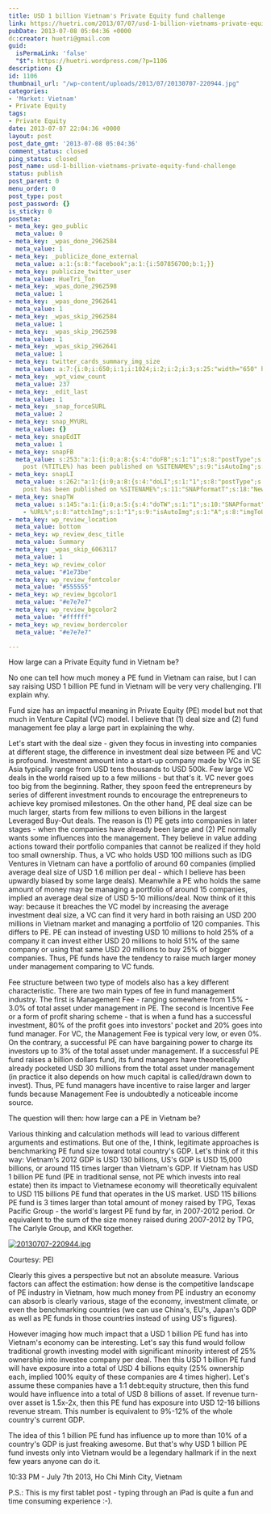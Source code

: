 ```yaml
---
title: USD 1 billion Vietnam's Private Equity fund challenge
link: https://huetri.com/2013/07/07/usd-1-billion-vietnams-private-equity-fund-challenge/
pubDate: 2013-07-08 05:04:36 +0000
dc:creator: huetri@gmail.com
guid:
  isPermaLink: 'false'
  "$t": https://huetri.wordpress.com/?p=1106
description: {}
id: 1106
thumbnail_url: "/wp-content/uploads/2013/07/20130707-220944.jpg"
categories:
- 'Market: Vietnam'
- Private Equity
tags:
- Private Equity
date: 2013-07-07 22:04:36 +0000
layout: post
post_date_gmt: '2013-07-08 05:04:36'
comment_status: closed
ping_status: closed
post_name: usd-1-billion-vietnams-private-equity-fund-challenge
status: publish
post_parent: 0
menu_order: 0
post_type: post
post_password: {}
is_sticky: 0
postmeta:
- meta_key: geo_public
  meta_value: 0
- meta_key: _wpas_done_2962584
  meta_value: 1
- meta_key: _publicize_done_external
  meta_value: a:1:{s:8:"facebook";a:1:{i:507856700;b:1;}}
- meta_key: publicize_twitter_user
  meta_value: HueTri_Ton
- meta_key: _wpas_done_2962598
  meta_value: 1
- meta_key: _wpas_done_2962641
  meta_value: 1
- meta_key: _wpas_skip_2962584
  meta_value: 1
- meta_key: _wpas_skip_2962598
  meta_value: 1
- meta_key: _wpas_skip_2962641
  meta_value: 1
- meta_key: twitter_cards_summary_img_size
  meta_value: a:7:{i:0;i:650;i:1;i:1024;i:2;i:2;i:3;s:25:"width="650" height="1024"";s:4:"bits";i:8;s:8:"channels";i:3;s:4:"mime";s:10:"image/jpeg";}
- meta_key: _wpt_view_count
  meta_value: 237
- meta_key: _edit_last
  meta_value: 1
- meta_key: _snap_forceSURL
  meta_value: 2
- meta_key: snap_MYURL
  meta_value: {}
- meta_key: snapEdIT
  meta_value: 1
- meta_key: snapFB
  meta_value: s:253:"a:1:{i:0;a:8:{s:4:"doFB";s:1:"1";s:8:"postType";s:1:"A";s:10:"AttachPost";s:1:"2";s:10:"SNAPformat";s:51:"New
    post (%TITLE%) has been published on %SITENAME%";s:9:"isAutoImg";s:1:"A";s:8:"imgToUse";s:0:"";s:9:"isAutoURL";s:1:"A";s:8:"urlToUse";s:0:"";}}";
- meta_key: snapLI
  meta_value: s:262:"a:1:{i:0;a:8:{s:4:"doLI";s:1:"1";s:8:"postType";s:1:"A";s:10:"SNAPformat";s:41:"New
    post has been published on %SITENAME%";s:11:"SNAPformatT";s:18:"New Post - %TITLE%";s:9:"isAutoImg";s:1:"A";s:8:"imgToUse";s:0:"";s:9:"isAutoURL";s:1:"A";s:8:"urlToUse";s:0:"";}}";
- meta_key: snapTW
  meta_value: s:145:"a:1:{i:0;a:5:{s:4:"doTW";s:1:"1";s:10:"SNAPformat";s:15:"%TITLE%
    - %URL%";s:8:"attchImg";s:1:"1";s:9:"isAutoImg";s:1:"A";s:8:"imgToUse";s:0:"";}}";
- meta_key: wp_review_location
  meta_value: bottom
- meta_key: wp_review_desc_title
  meta_value: Summary
- meta_key: _wpas_skip_6063117
  meta_value: 1
- meta_key: wp_review_color
  meta_value: "#1e73be"
- meta_key: wp_review_fontcolor
  meta_value: "#555555"
- meta_key: wp_review_bgcolor1
  meta_value: "#e7e7e7"
- meta_key: wp_review_bgcolor2
  meta_value: "#ffffff"
- meta_key: wp_review_bordercolor
  meta_value: "#e7e7e7"

---
```

How large can a Private Equity fund in Vietnam be?

No one can tell how much money a PE fund in Vietnam can raise, but I can say raising USD 1 billion PE fund in Vietnam will be very very challenging. I'll explain why.

Fund size has an impactful meaning in Private Equity (PE) model but not that much in Venture Capital (VC) model. I believe that (1) deal size and (2) fund management fee play a large part in explaining the why.

Let's start with the deal size - given they focus in investing into companies at different stage, the difference in investment deal size between PE and VC is profound. Investment amount into a start-up company made by VCs in SE Asia typically range from USD tens thousands to USD 500k. Few large VC deals in the world raised up to a few millions - but that's it. VC never goes too big from the beginning. Rather, they spoon feed the entrepreneurs by series of different investment rounds to encourage the entrepreneurs to achieve key promised milestones. On the other hand, PE deal size can be much larger, starts from few millions to even billions in the largest Leveraged Buy-Out deals. The reason is (1) PE gets into companies in later stages - when the companies have already been large and (2) PE normally wants some influences into the management. They believe in value adding actions toward their portfolio companies that cannot be realized if they hold too small ownership. Thus, a VC who holds USD 100 millions such as IDG Ventures in Vietnam can have a portfolio of around 60 companies (implied average deal size of USD 1.6 million per deal - which I believe has been upwardly biased by some large deals). Meanwhile a PE who holds the same amount of money may be managing a portfolio of around 15 companies, implied an average deal size of USD 5-10 millions/deal. Now think of it this way: because it breaches the VC model by increasing the average investment deal size, a VC can find it very hard in both raising an USD 200 millions in Vietnam market and managing a portfolio of 120 companies. This differs to PE. PE can instead of investing USD 10 millions to hold 25% of a company it can invest either USD 20 millions to hold 51% of the same company or using that same USD 20 millions to buy 25% of bigger companies. Thus, PE funds have the tendency to raise much larger money under management comparing to VC funds.

Fee structure between two type of models also has a key different characteristic. There are two main types of fee in fund management industry. The first is Management Fee - ranging somewhere from 1.5% - 3.0% of total asset under management in PE. The second is Incentive Fee or a form of profit sharing scheme - that is when a fund has a successful investment, 80% of the profit goes into investors' pocket and 20% goes into fund manager. For VC, the Management Fee is typical very low, or even 0%. On the contrary, a successful PE can have bargaining power to charge its investors up to 3% of the total asset under management. If a successful PE fund raises a billion dollars fund, its fund managers have theoretically already pocketed USD 30 millions from the total asset under management (in practice it also depends on how much capital is called/drawn down to invest). Thus, PE fund managers have incentive to raise larger and larger funds because Management Fee is undoubtedly a noticeable income source.

The question will then: how large can a PE in Vietnam be?

Various thinking and calculation methods will lead to various different arguments and estimations. But one of the, I think, legitimate approaches is benchmarking PE fund size toward total country's GDP. Let's think of it this way: Vietnam's 2012 GDP is USD 130 billions, US's GDP is USD 15,000 billions, or around 115 times larger than Vietnam's GDP. If Vietnam has USD 1 billion PE fund (PE in traditional sense, not PE which invests into real estate) then its impact to Vietnamese economy will theoretically equivalent to USD 115 billions PE fund that operates in the US market. USD 115 billions PE fund is 3 times larger than total amount of money raised by TPG, Texas Pacific Group - the world's largest PE fund by far, in 2007-2012 period. Or equivalent to the sum of the size money raised during 2007-2012 by TPG, The Carlyle Group, and KKR together.

[![20130707-220944.jpg](http://69.195.124.154/~huetrico/wp-content/uploads/2013/07/20130707-220944.jpg)](http://69.195.124.154/~huetrico/wp-content/uploads/2013/07/20130707-220944.jpg)

Courtesy: PEI

Clearly this gives a perspective but not an absolute measure. Various factors can affect the estimation: how dense is the competitive landscape of PE industry in Vietnam, how much money from PE industry an economy can absorb is clearly various, stage of the economy, investment climate, or even the benchmarking countries (we can use China's, EU's, Japan's GDP as well as PE funds in those countries instead of using US's figures).

However imaging how much impact that a USD 1 billion PE fund has into Vietnam's economy can be interesting. Let's say this fund would follow traditional growth investing model with significant minority interest of 25% ownership into investee company per deal. Then this USD 1 billion PE fund will have exposure into a total of USD 4 billions equity (25% ownership each, implied 100% equity of these companies are 4 times higher). Let's assume these companies have a 1:1 debt:equity structure, then this fund would have influence into a total of USD 8 billions of asset. If revenue turn-over asset is 1.5x-2x, then this PE fund has exposure into USD 12-16 billions revenue stream. This number is equivalent to 9%-12% of the whole country's current GDP.

The idea of this 1 billion PE fund has influence up to more than 10% of a country's GDP is just freaking awesome. But that's why USD 1 billion PE fund invests only into Vietnam would be a legendary hallmark if in the next few years anyone can do it.

10:33 PM - July 7th 2013, Ho Chi Minh City, Vietnam

P.S.: This is my first tablet post - typing through an iPad is quite a fun and time consuming experience :-).
